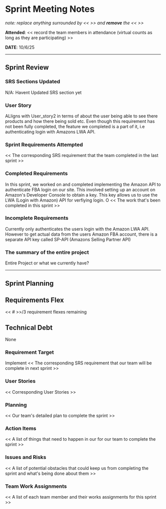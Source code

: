 # Sprint Meeting Notes

_note: replace anything surrounded by << >> and **remove** the << >>_

**Attended**: << record the team members in attendance (virtual counts as long as they are participating) >>

**DATE**: 10/6/25

---

## Sprint Review

### SRS Sections Updated

N/A: Havent Updated SRS section yet

### User Story

ALligns with User_story2 in terms of about the user being able to see there products and how there being sold etc.
Even though this requirement has not been fully completed, the feature we completed is a part of it, i.e authenticating login
with Amazons LWA API.

### Sprint Requirements Attempted

<< The corresponding SRS requirement that the team completed in the last sprint >>

### Completed Requirements

In this sprint, we worked on and completed implementing the Amazon API to authenticate FBA login on our site. This involved setting up an account on Amazon's Developer Console to obtain a key. This key allows us to use the LWA (Login with Amazon) API for verfiying login. O
<< The work that's been completed in this sprint >>

### Incomplete Requirements
Currently only authenticates the users login with the Amazon LWA API. However to get actual data from the users Amazon FBA account, there is a separate API key called SP-API (Amazons Selling Partner API)

### The summary of the entire project

Entire Project or what we currently have?

---

## Sprint Planning

## Requirements Flex

<< # >>/3 requirement flexes remaining

## Technical Debt

None

### Requirement Target
Implement 
<< The corresponding SRS requirement that our team will be complete in next sprint >>

### User Stories

<< Corresponding User Stories >>

### Planning

<< Our team's detailed plan to complete the sprint >>

### Action Items

<< A list of things that need to happen in our for our team to complete the sprint >>

### Issues and Risks

<< A list of potential obstacles that could keep us from completing the sprint and what's being done about them >>

### Team Work Assignments

<< A list of each team member and their works assignments for this sprint >>
